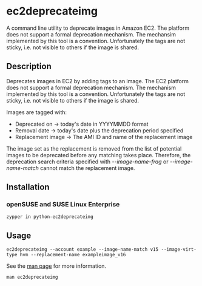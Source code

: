 # ec2deprecateimg

A command line utility to deprecate images in Amazon EC2. The platform does
not support a formal deprecation mechanism. The mechansim implemented by this
tool is a convention. Unfortunately the tags are not sticky, i.e. not visible
to others if the image is shared.

## Description

Deprecates images in EC2 by adding tags to an image.
The EC2 platform does not support a formal deprecation mechanism. The
mechanism implemented by this tool is a convention. Unfortunately the
tags are not sticky, i.e. not visible to others if the image is shared.

Images are tagged with:

- Deprecated on -> today's date in YYYYMMDD format
- Removal date -> today's date plus the deprecation period specified
- Replacement image -> The AMI ID and name of the replacement image

The image set as the replacement is removed from the list of potential
images to be deprecated before any matching takes place. Therefore, the
deprecation search criteria specified with _--image-name-frag_ or
_--image-name-match_ cannot match the replacement image.

## Installation

### openSUSE and SUSE Linux Enterprise

```
zypper in python-ec2deprecateimg
```

## Usage

```
ec2deprecateimg --account example --image-name-match v15 --image-virt-type hvm --replacement-name exampleimage_v16
```

See the [man page](man/man1/ec2deprecateimg.1) for more information.

```
man ec2deprecateimg
```
